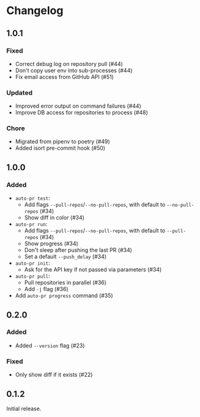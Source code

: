 # Changelog

## 1.0.1

### Fixed
-   Correct debug log on repository pull (#44)
-   Don't copy user env into sub-processes (#44)
-   Fix email access from GitHub API (#51)

### Updated
-   Improved error output on command failures (#44)
-   Improve DB access for repositories to process (#48)

### Chore
-   Migrated from pipenv to poetry (#49)
-   Added isort pre-commit hook (#50)

## 1.0.0

### Added
-   `auto-pr test`:
    -   Add flags `--pull-repos`/`--no-pull-repos`, with default to `--no-pull-repos` (#34)
    -   Show diff in color (#34)
-   `auto-pr run`:
    -   Add flags `--pull-repos`/`--no-pull-repos`, with default to `--pull-repos` (#34)
    -   Show progress (#34)
    -   Don't sleep after pushing the last PR (#34)
    -   Set a default `--push_delay` (#34)
-   `auto-pr init`:
    -   Ask for the API key if not passed via parameters (#34)
-   `auto-pr pull`:
    -   Pull repositories in parallel (#36)
    -   Add `-j` flag (#36)
-   Add `auto-pr progress` command (#35)

## 0.2.0

### Added
-   Added `--version` flag (#23)

### Fixed
-   Only show diff if it exists (#22)

## 0.1.2

Initial release.
